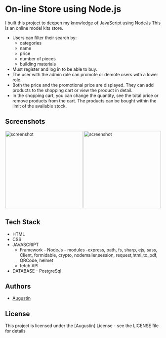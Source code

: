 
# On-line Store using Node.js

I built this project to deepen my knowledge of JavaScript using NodeJs
This is an online model kits store.
- Users can filter their search by:
    - categories
    - name
    - price
    - number of pieces
    - building materials
- Must register and log in to be able to buy.
- The user with the admin role can promote or demote users with a lower role.       
- Both the price and the promotional price are displayed. They can add products to the shopping cart or view the product in detail.
- In the shopping cart,
you can change the quantity, see the total price or remove products from the cart.
The products can be bought within the limit of the available stock.

## Screenshots
<p>
<img src = "proiecte-html/my-projects/Nodejs/Machete/resurse/imagini/prscr11.png"  alt ="screenshot" width = "250"/>
<img src = "proiecte-html/my-projects/Nodejs/Machete/resurse/imagini/prscr12.png"  alt ="screenshot" width = "250"/>
</p>

## Tech Stack

- HTML
- CSS
- JAVASCRIPT
  - Framework - NodeJs
         - modules -express, path, fs, sharp, ejs, sass, Client, formidable, crypto, nodemailer,session, request,html_to_pdf, QRCode, helmet
  - fetch API
- DATABASE - PostgreSql





## Authors

- [Augustin](https://github.com/Gusty-programmer)
  

## License

This project is licensed under the [Augustin] License - see the LICENSE file for details
